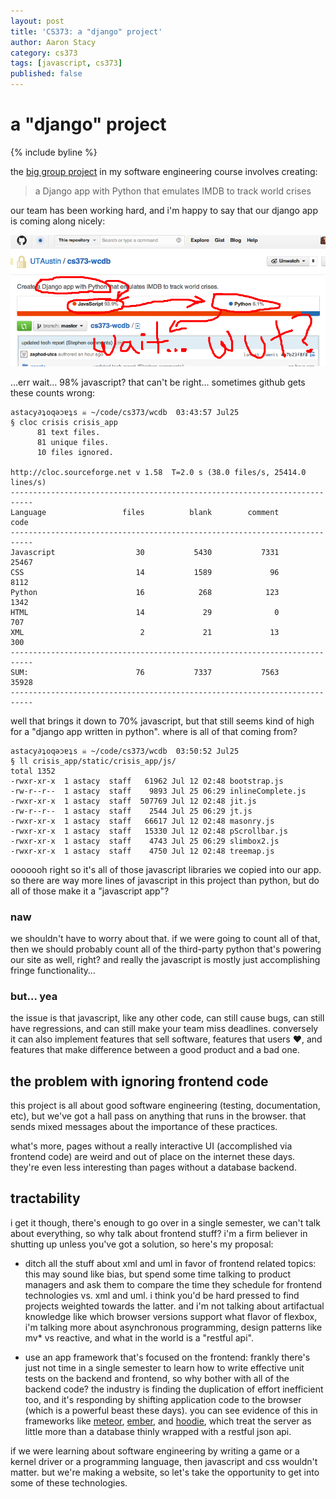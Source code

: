 ```yaml
---
layout: post
title: 'CS373: a "django" project'
author: Aaron Stacy
category: cs373
tags: [javascript, cs373]
published: false
---
```


# a "django" project

{% include byline %}

the [big group project][reqs] in my software engineering course involves
creating:

> a Django app with Python that emulates IMDB to track world crises

our team has been working hard, and i'm happy to say that our django app is
coming along nicely:

<div class=inset><img src=/assets/images/django-app.png /></div>

&hellip;err wait&hellip; 98% javascript? that can't be right&hellip; sometimes
github gets these counts wrong:

    astacy∂ʇoqǝɔɐʇs ☠ ~/code/cs373/wcdb  03:43:57 Jul25
    § cloc crisis crisis_app
          81 text files.
          81 unique files.
          10 files ignored.

    http://cloc.sourceforge.net v 1.58  T=2.0 s (38.0 files/s, 25414.0 lines/s)
    ---------------------------------------------------------------------------
    Language                 files          blank        comment           code
    ---------------------------------------------------------------------------
    Javascript                  30           5430           7331          25467
    CSS                         14           1589             96           8112
    Python                      16            268            123           1342
    HTML                        14             29              0            707
    XML                          2             21             13            300
    ---------------------------------------------------------------------------
    SUM:                        76           7337           7563          35928
    ---------------------------------------------------------------------------

well that brings it down to 70% javascript, but that still seems kind of high
for a "django app written in python". where is all of that coming from?

    astacy∂ʇoqǝɔɐʇs ☠ ~/code/cs373/wcdb  03:50:52 Jul25
    § ll crisis_app/static/crisis_app/js/
    total 1352
    -rwxr-xr-x  1 astacy  staff   61962 Jul 12 02:48 bootstrap.js
    -rw-r--r--  1 astacy  staff    9893 Jul 25 06:29 inlineComplete.js
    -rwxr-xr-x  1 astacy  staff  507769 Jul 12 02:48 jit.js
    -rw-r--r--  1 astacy  staff    2544 Jul 25 06:29 jt.js
    -rwxr-xr-x  1 astacy  staff   66617 Jul 12 02:48 masonry.js
    -rwxr-xr-x  1 astacy  staff   15330 Jul 12 02:48 pScrollbar.js
    -rwxr-xr-x  1 astacy  staff    4743 Jul 25 06:29 slimbox2.js
    -rwxr-xr-x  1 astacy  staff    4750 Jul 12 02:48 treemap.js

ooooooh right so it's all of those javascript libraries we copied into our app.
so there are way more lines of javascript in this project than python, but do
all of those make it a "javascript app"?

### naw

we shouldn't have to worry about that. if we were going to count all of that,
then we should probably count all of the third-party python that's powering our
site as well, right? and really the javascript is mostly just accomplishing
fringe functionality&hellip;

### but&hellip; yea

the issue is that javascript, like any other code, can still cause bugs, can
still have regressions, and can still make your team miss deadlines. conversely
it can also implement features that sell software, features that users
&hearts;, and features that make difference between a good product and a bad
one.

## the problem with ignoring frontend code

this project is all about good software engineering (testing, documentation,
etc), but we've got a hall pass on anything that runs in the browser.  that
sends mixed messages about the importance of these practices.

what's more, pages without a really interactive UI (accomplished via frontend
code) are weird and out of place on the internet these days. they're even less
interesting than pages without a database backend.

## tractability

i get it though, there's enough to go over in a single semester, we can't talk
about everything, so why talk about frontend stuff? i'm a firm believer in
shutting up unless you've got a solution, so here's my proposal:

 - ditch all the stuff about xml and uml in favor of frontend related topics:
   this may sound like bias, but spend some time talking to product managers
   and ask them to compare the time they schedule for frontend technologies vs.
   xml and uml. i think you'd be hard pressed to find projects weighted towards
   the latter. and i'm not talking about artifactual knowledge like which
   browser versions support what flavor of flexbox, i'm talking more about
   asynchronous programming, design patterns like mv\* vs reactive, and what in
   the world is a "restful api".

 - use an app framework that's focused on the frontend: frankly there's just
   not time in a single semester to learn how to write effective unit tests on
   the backend and frontend, so why bother with all of the backend code?  the
   industry is finding the duplication of effort inefficient too, and it's
   responding by shifting application code to the browser (which is a powerful
   beast these days). you can see evidence of this in frameworks like
   [meteor][], [ember][], and [hoodie][], which treat the server as little more
   than a database thinly wrapped with a restful json api.

if we were learning about software engineering by writing a game or a kernel
driver or a programming language, then javascript and css wouldn't matter.  but
we're making a website, so let's take the opportunity to get into some of these
technologies.

[reqs]: http://www.cs.utexas.edu/users/downing/cs373/drupal/wcdb2
[stephen]: https://github.com/UTAustin
[meteor]: http://www.meteor.com
[ember]: http://emberjs.com
[hoodie]: http://hood.ie
